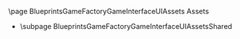 \page BlueprintsGameFactoryGameInterfaceUIAssets Assets
- \subpage BlueprintsGameFactoryGameInterfaceUIAssetsShared
